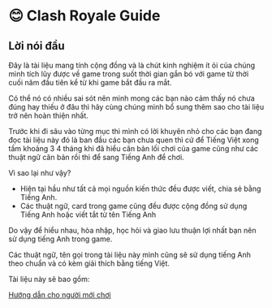 # 😊 Clash Royale Guide

## Lời nói đầu

Đây là tài liệu mang tính cộng đồng và là chút kinh nghiệm ít ỏi của chúng mình tích lũy được về game trong suốt thời gian gắn bó với game từ thời cuối năm đầu tiên kể từ khi game bắt đầu ra mắt.&#x20;

Có thể nó có nhiều sai sót nên mình mong các bạn nào cảm thấy nó chưa đúng hay thiếu ở đâu thì hãy cùng chúng mình bổ sung thêm sao cho tài liệu trở nên hoàn thiện nhất.&#x20;

Trước khi đi sâu vào từng mục thì mình có lời khuyên nhỏ cho các bạn đang đọc tài liệu này đó là ban đầu các bạn chưa quen thì cứ để Tiếng Việt xong tầm khoảng 3 4 tháng khi đã hiểu căn bản lối chơi của game cũng như các thuật ngữ căn bản rồi thì để sang Tiếng Anh để chơi.&#x20;

Vì sao lại như vậy?&#x20;

* Hiện tại hầu như tất cả mọi nguồn kiến thức đều được viết, chia sẻ bằng Tiếng Anh.
* Các thuật ngữ, card trong game cũng đều được cộng đồng sử dụng Tiếng Anh hoặc viết tắt từ tên Tiếng Anh

Do vậy để hiểu nhau, hòa nhập, học hỏi và giao lưu thuận lợi nhất bạn nên sử dụng tiếng Anh trong game.

Các thuật ngữ, tên gọi trong tài liệu này mình cũng sẽ sử dụng tiếng Anh theo chuẩn và có kèm giải thích bằng tiếng Việt.

Tài liệu này sẽ bao gồm:

[Hướng dẫn cho người mới chơi](readme-1.md)
